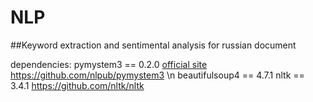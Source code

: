 # NLP
##Keyword extraction and sentimental analysis for russian document

dependencies:
pymystem3 == 0.2.0 [official site](https://yandex.ru/dev/mystem/ "test") https://github.com/nlpub/pymystem3 \n
beautifulsoup4 == 4.7.1
nltk == 3.4.1  https://github.com/nltk/nltk
